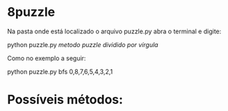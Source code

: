 # 8puzzle

Na pasta onde está localizado o arquivo puzzle.py abra o terminal e digite: 

python puzzle.py *metodo* *puzzle dividido por vírgula*

Como no exemplo a seguir:

python puzzle.py bfs 0,8,7,6,5,4,3,2,1

# Possíveis métodos: 
